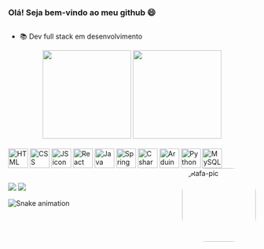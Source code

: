 ### Olá! Seja bem-vindo ao meu github 😄
##

- 📚 Dev full stack em desenvolvimento

<div align="center">
  <img height="180em" src="https://github-readme-stats.vercel.app/api?username=LucasRoque021&show_icons=true&theme=dracula&include_all_commits=true&count_private=true"/>
  <img height="180em" src="https://github-readme-stats.vercel.app/api/top-langs/?username=LucasRoque021&layout=compact&langs_count=7&theme=dracula"/>
</div>
<section style="display:inline_block">
  <br/>
  <img height="40em" align="center" alt="HTML icon" src="https://cdn.jsdelivr.net/gh/devicons/devicon/icons/html5/html5-original-wordmark.svg" />
  <img height="40em" align="center" alt="CSS icon" src="https://cdn.jsdelivr.net/gh/devicons/devicon/icons/css3/css3-original-wordmark.svg" />
  <img height="40em" align="center" alt="JS icon" src="https://cdn.jsdelivr.net/gh/devicons/devicon/icons/javascript/javascript-original.svg" />
  <img height="40em" align="center" alt="React JS icon" src="https://cdn.jsdelivr.net/gh/devicons/devicon/icons/react/react-original.svg" />
  <img height="40em" align="center" alt="Java icon" src="https://cdn.jsdelivr.net/gh/devicons/devicon/icons/java/java-original-wordmark.svg" />
  <img height="40em" align="center" alt="Spring icon" src="https://cdn.jsdelivr.net/gh/devicons/devicon/icons/spring/spring-original.svg" />
  <img height="40em" align="center" alt="C sharp icon" src="https://cdn.jsdelivr.net/gh/devicons/devicon/icons/csharp/csharp-original.svg" />    
  <img height="40em" align="center" alt="Arduino icon" src="https://cdn.jsdelivr.net/gh/devicons/devicon/icons/arduino/arduino-original.svg" /> 
  <img height="40em" align="center" alt="Python icon" src="https://cdn.jsdelivr.net/gh/devicons/devicon/icons/python/python-original.svg" />
  <img height="40em" align="center" alt="MySQL icon" src="https://cdn.jsdelivr.net/gh/devicons/devicon/icons/mysql/mysql-original.svg" />
  <img align="right" alt="Rafa-pic" height="150" style="border-radius:50px;" src="https://media.giphy.com/media/fwbZnTftCXVocKzfxR/giphy.gif">
</section> 

##

<section>
  <a href="https://www.linkedin.com/in/lucasroque21/" target="_blank"><img src="https://img.shields.io/badge/LinkedIn-0077B5?style=for-the-badge&logo=linkedin&logoColor=white"/></a>
  <a href="https://www.instagram.com/lucasroque21/" target="_blank"><img src="https://img.shields.io/badge/Instagram-E4405F?style=for-the-badge&logo=instagram&logoColor=white"/></a>
  
  ![Snake animation](https://github.com/LucasRoque021/LucasRoque021/blob/output/github-contribution-grid-snake.svg)
  
</section>


